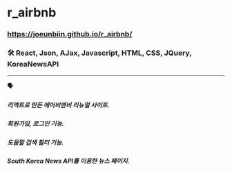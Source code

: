 # r_airbnb

### https://joeunbiin.github.io/r_airbnb/


### 🛠 React, Json, AJax, Javascript, HTML, CSS, JQuery, KoreaNewsAPI
----------

🗣

##### 리액트로 만든 에어비앤비 리뉴얼 사이트.
##### 회원가입, 로그인 기능.
##### 도움말 검색 필터 기능.
##### South Korea News API를 이용한 뉴스 페이지.
